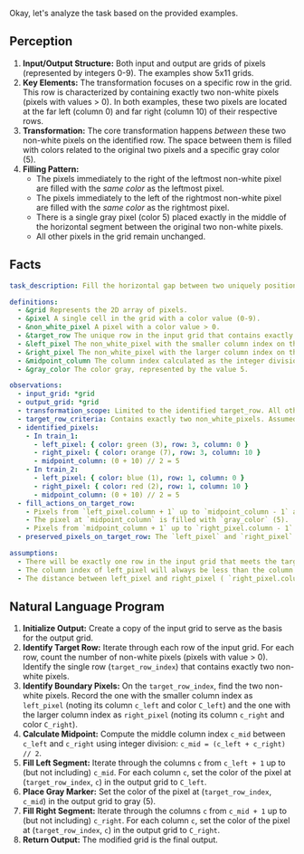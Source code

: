 Okay, let's analyze the task based on the provided examples.

## Perception

1.  **Input/Output Structure:** Both input and output are grids of pixels (represented by integers 0-9). The examples show 5x11 grids.
2.  **Key Elements:** The transformation focuses on a specific row in the grid. This row is characterized by containing exactly two non-white pixels (pixels with values > 0). In both examples, these two pixels are located at the far left (column 0) and far right (column 10) of their respective rows.
3.  **Transformation:** The core transformation happens *between* these two non-white pixels on the identified row. The space between them is filled with colors related to the original two pixels and a specific gray color (5).
4.  **Filling Pattern:**
    *   The pixels immediately to the right of the leftmost non-white pixel are filled with the *same color* as the leftmost pixel.
    *   The pixels immediately to the left of the rightmost non-white pixel are filled with the *same color* as the rightmost pixel.
    *   There is a single gray pixel (color 5) placed exactly in the middle of the horizontal segment between the original two non-white pixels.
    *   All other pixels in the grid remain unchanged.

## Facts


```yaml
task_description: Fill the horizontal gap between two uniquely positioned non-white pixels on a single row, using their colors and a central gray marker.

definitions:
  - &grid Represents the 2D array of pixels.
  - &pixel A single cell in the grid with a color value (0-9).
  - &non_white_pixel A pixel with a color value > 0.
  - &target_row The unique row in the input grid that contains exactly two non_white_pixels.
  - &left_pixel The non_white_pixel with the smaller column index on the target_row.
  - &right_pixel The non_white_pixel with the larger column index on the target_row.
  - &midpoint_column The column index calculated as the integer division floor of the sum of the column indices of left_pixel and right_pixel divided by 2. `(left_pixel.column + right_pixel.column) // 2`.
  - &gray_color The color gray, represented by the value 5.

observations:
  - input_grid: *grid
  - output_grid: *grid
  - transformation_scope: Limited to the identified target_row. All other rows are identical between input and output.
  - target_row_criteria: Contains exactly two non_white_pixels. Assumed to be unique per grid based on examples.
  - identified_pixels:
    - In train_1:
      - left_pixel: { color: green (3), row: 3, column: 0 }
      - right_pixel: { color: orange (7), row: 3, column: 10 }
      - midpoint_column: (0 + 10) // 2 = 5
    - In train_2:
      - left_pixel: { color: blue (1), row: 1, column: 0 }
      - right_pixel: { color: red (2), row: 1, column: 10 }
      - midpoint_column: (0 + 10) // 2 = 5
  - fill_actions_on_target_row:
    - Pixels from `left_pixel.column + 1` up to `midpoint_column - 1` are filled with `left_pixel.color`.
    - The pixel at `midpoint_column` is filled with `gray_color` (5).
    - Pixels from `midpoint_column + 1` up to `right_pixel.column - 1` are filled with `right_pixel.color`.
  - preserved_pixels_on_target_row: The `left_pixel` and `right_pixel` retain their original positions and colors in the output grid.

assumptions:
  - There will be exactly one row in the input grid that meets the target_row_criteria.
  - The column index of left_pixel will always be less than the column index of right_pixel.
  - The distance between left_pixel and right_pixel ( `right_pixel.column - left_pixel.column`) will be greater than 1, allowing space for at least the gray midpoint pixel.

```


## Natural Language Program

1.  **Initialize Output:** Create a copy of the input grid to serve as the basis for the output grid.
2.  **Identify Target Row:** Iterate through each row of the input grid. For each row, count the number of non-white pixels (pixels with value > 0). Identify the single row (`target_row_index`) that contains exactly two non-white pixels.
3.  **Identify Boundary Pixels:** On the `target_row_index`, find the two non-white pixels. Record the one with the smaller column index as `left_pixel` (noting its column `c_left` and color `C_left`) and the one with the larger column index as `right_pixel` (noting its column `c_right` and color `C_right`).
4.  **Calculate Midpoint:** Compute the middle column index `c_mid` between `c_left` and `c_right` using integer division: `c_mid = (c_left + c_right) // 2`.
5.  **Fill Left Segment:** Iterate through the columns `c` from `c_left + 1` up to (but not including) `c_mid`. For each column `c`, set the color of the pixel at (`target_row_index`, `c`) in the output grid to `C_left`.
6.  **Place Gray Marker:** Set the color of the pixel at (`target_row_index`, `c_mid`) in the output grid to gray (5).
7.  **Fill Right Segment:** Iterate through the columns `c` from `c_mid + 1` up to (but not including) `c_right`. For each column `c`, set the color of the pixel at (`target_row_index`, `c`) in the output grid to `C_right`.
8.  **Return Output:** The modified grid is the final output.